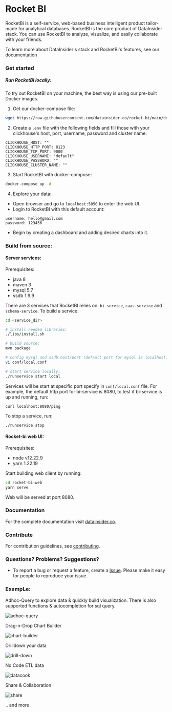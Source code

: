 # Rocket BI

RocketBi is a self-service, web-based business intelligent product tailor-made for analytical databases. RocketBI is the core product of DataInsider
stack.
You can use RocketBI to analyze, visualize, and easily collaborate with your friends.

To learn more about DataInsider's stack and RocketBi's features, see our documentation

### Get started

##### Run RocketBI locally:

To try out RocketBI on your machine, the best way is using our pre-built Docker images.

1. Get our docker-compose file:

```bash
wget https://raw.githubusercontent.com/datainsider-co/rocket-bi/main/docker/docker-compose.yml
```

2. Create a `.env` file with the following fields and fill those with your clickhouse's host, port, username, password and cluster name:

```
CLICKHOUSE_HOST: ""
CLICKHOUSE_HTTP_PORT: 8123
CLICKHOUSE_TCP_PORT: 9000
CLICKHOUSE_USERNAME: "default"
CLICKHOUSE_PASSWORD: ""
CLICKHOUSE_CLUSTER_NAME: ""
```

3. Start RocketBI with docker-compose:

```bash
docker-compose up -d
```

4. Explore your data:

- Open browser and go to `localhost:5050` to enter the web UI.
- Login to RocketBI with this default account:

```
username: hello@gmail.com
password: 123456
```

- Begin by creating a dashboard and adding desired charts into it.

### Build from source:

#### Server services:

Prerequisites:

- java 8
- maven 3
- mysql 5.7
- ssdb 1.9.9

There are 3 services that RocketBI relies on: `bi-service`, `caas-service` and `schema-service`.
To build a service:

```bash
cd <service_dir>

# install needed libraries:
./libs/install.sh

# build source:
mvn package

# config mysql and ssdb host/port (default port for mysql is localhost:3306 and for ssdb is localhost:8888):
vi conf/local.conf

# start service locally:
./runservice start local
```

Services will be start at specific port specify in `conf/local.conf` file. For example, the default http port for bi-service is 8080, to test if
bi-service is up and running, run:

```
curl localhost:8080/ping
```

To stop a service, run:

```
./runservice stop
```

#### Rocket-bi web UI:

Prerequisites:

- node v12.22.9
- yarn 1.22.19

Start building web client by running:

```bash
cd rocket-bi-web
yarn serve
```

Web will be served at port 8080.

### Documentation

For the complete documentation visit [datainsider.co](https://docs.datainsider.co/).

### Contribute

For contribution guidelines, see [contributing](/contributing.md).

### Questions? Problems? Suggestions?

* To report a bug or request a feature, create a
  [Issue](https://github.com/datainsider-co/rocket-bi/issues/new). Please make it easy for people to reproduce your issue.
  
### ExampLe: 

Adhoc-Query to explore data & quickly build visualization. There is also supported functions & autocompletion for sql query. 

![adhoc-query](https://user-images.githubusercontent.com/1466544/193296046-71bd45c9-cbd3-4550-ba35-cf417b499a64.gif)

Drag-n-Drop Chart Builder 

![chart-builder](https://user-images.githubusercontent.com/1466544/193296123-f03db4d9-f86d-4d7a-8046-97aa07d5fb05.gif)


Drilldown your data 

![drill-down](https://user-images.githubusercontent.com/1466544/193295771-1a7dc0a4-9fa6-48f8-a4cb-019c8a3c3183.gif)

No Code ETL data

![datacook](https://user-images.githubusercontent.com/1466544/193295814-447a184e-b0e7-4884-8c0f-b0234185895d.gif)

Share & Collaboration 

![share](https://user-images.githubusercontent.com/1466544/193295850-79b18ac6-9dd6-4cb1-8515-9b4a69ed6f29.gif)


.. and more 

